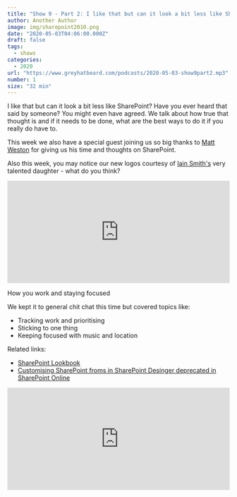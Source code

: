 ```yaml
---
title: "Show 9 - Part 2: I like that but can it look a bit less like SharePoint?"
author: Another Author
image: img/sharepoint2010.png
date: "2020-05-03T04:06:00.000Z"
draft: false
tags: 
  - shows
categories:
  - 2020
url: "https://www.greyhatbeard.com/podcasts/2020-05-03-show9part2.mp3"
number: 1
size: "32 min"
---
```


I like that but can it look a bit less like SharePoint? Have you ever heard that said by someone? You might even have agreed. We talk about how true that thought is and if it needs to be done, what are the best ways to do it if you really do have to.

This week we also have a special guest joining us so big thanks to [Matt Weston](https://twitter.com/MattWeston365) for giving us his time and thoughts on SharePoint.

Also this week, you may notice our new logos courtesy of [Iain Smith's](https://twitter.com/NorthernUC) very talented daughter - what do you think?

<iframe src="https://open.spotify.com/embed-podcast/episode/2pfFA6BqsfofDlvbbdgEHx" width="100%" height="232" frameborder="0" allowtransparency="true" allow="encrypted-media"></iframe>

How you work and staying focused

We kept it to general chit chat this time but covered topics like:
- Tracking work and prioritising
- Sticking to one thing
- Keeping focused with music and location

Related links:
- [SharePoint Lookbook](https://lookbook.microsoft.com)
- [Customising SharePoint froms in SharePoint Desinger deprecated in SharePoint Online](https://thesharepointfarm.com/2020/04/sharepoint-designer-custom-forms-deprecation/)

<iframe src="https://open.spotify.com/embed-podcast/episode/2pfFA6BqsfofDlvbbdgEHx" width="100%" height="232" frameborder="0" allowtransparency="true" allow="encrypted-media"></iframe>
